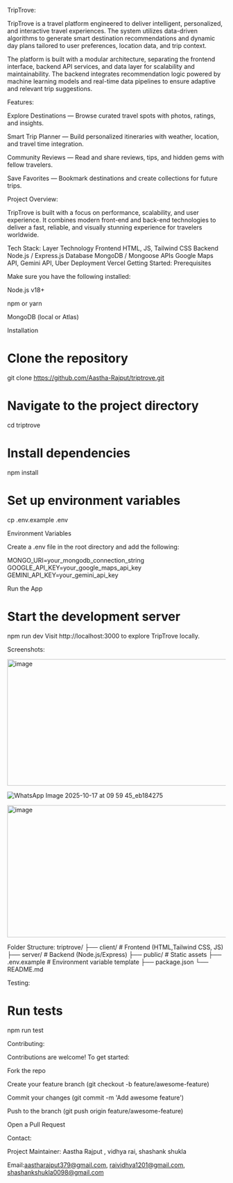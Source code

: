 
TripTrove:

TripTrove is a travel platform engineered to deliver intelligent, personalized, and interactive travel experiences. The system utilizes data-driven algorithms to generate smart destination recommendations and dynamic day plans tailored to user preferences, location data, and trip context.

The platform is built with a modular architecture, separating the frontend interface, backend API services, and data layer for scalability and maintainability. The backend integrates recommendation logic powered by machine learning models and real-time data pipelines to ensure adaptive and relevant trip suggestions.

Features:

Explore Destinations — Browse curated travel spots with photos, ratings, and insights.

Smart Trip Planner — Build personalized itineraries with weather, location, and travel time integration.

Community Reviews — Read and share reviews, tips, and hidden gems with fellow travelers.

Save Favorites — Bookmark destinations and create collections for future trips.

Project Overview:

TripTrove is built with a focus on performance, scalability, and user experience. It combines modern front-end and back-end technologies to deliver a fast, reliable, and visually stunning experience for travelers worldwide.

Tech Stack:
Layer	Technology
Frontend HTML, JS, Tailwind CSS
Backend	Node.js / Express.js
Database	MongoDB / Mongoose
APIs	Google Maps API, Gemini API, Uber
Deployment	Vercel 
Getting Started:
Prerequisites

Make sure you have the following installed:

Node.js v18+

npm or yarn

MongoDB (local or Atlas)

Installation
# Clone the repository
git clone https://github.com/Aastha-Rajput/triptrove.git

# Navigate to the project directory
cd triptrove

# Install dependencies
npm install

# Set up environment variables
cp .env.example .env

Environment Variables

Create a .env file in the root directory and add the following:

MONGO_URI=your_mongodb_connection_string
GOOGLE_API_KEY=your_google_maps_api_key
GEMINI_API_KEY=your_gemini_api_key

Run the App
# Start the development server
npm run dev
Visit http://localhost:3000
 to explore TripTrove locally.

Screenshots:
 
<img width="583" height="291" alt="image" src="https://github.com/user-attachments/assets/41b060c6-d989-408a-96ae-a4f5e0094a53" />

![WhatsApp Image 2025-10-17 at 09 59 45_eb184275](https://github.com/user-attachments/assets/6496f398-45cf-4b71-a1ef-22840f8bc22d)

<img width="630" height="304" alt="image" src="https://github.com/user-attachments/assets/88f2963f-56b4-4b1c-822a-bd36800f37c5" />



Folder Structure:
triptrove/
├── client/              # Frontend (HTML,Tailwind CSS, JS)
├── server/              # Backend (Node.js/Express)
├── public/              # Static assets
├── .env.example         # Environment variable template
├── package.json
└── README.md

Testing:
# Run tests
npm run test

Contributing:

Contributions are welcome!
To get started:

Fork the repo

Create your feature branch (git checkout -b feature/awesome-feature)

Commit your changes (git commit -m 'Add awesome feature')

Push to the branch (git push origin feature/awesome-feature)

Open a Pull Request

Contact:

Project Maintainer: Aastha Rajput , vidhya rai, shashank shukla

Email:aastharajput379@gmail.com, raividhya1201@gmail.com, shashankshukla0098@gmail.com

